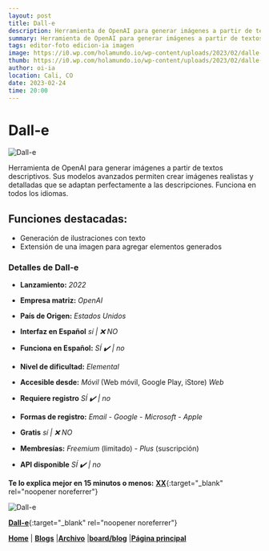 ```yaml
---
layout: post
title: Dall-e
description: Herramienta de OpenAI para generar imágenes a partir de textos descriptivos.
summary: Herramienta de OpenAI para generar imágenes a partir de textos descriptivos. Sus modelos avanzados permiten crear imágenes realistas y detalladas que se adaptan perfectamente a las descripciones. Funciona en todos los idiomas.
tags: editor-foto edicion-ia imagen
image: https://i0.wp.com/holamundo.io/wp-content/uploads/2023/02/dalle-2.png?resize=519%2C156&ssl=1
thumb: https://i0.wp.com/holamundo.io/wp-content/uploads/2023/02/dalle-2.png?resize=519%2C156&ssl=1
author: oi-ia
location: Cali, CO
date: 2023-02-24
time: 20:00
---
```


# Dall-e

![Dall-e](https://i0.wp.com/holamundo.io/wp-content/uploads/2023/02/dalle-2.png?resize=519%2C156&ssl=1)

Herramienta de OpenAI para generar imágenes a partir de textos descriptivos. Sus modelos avanzados permiten crear imágenes realistas y detalladas que se adaptan perfectamente a las descripciones. Funciona en todos los idiomas.

## Funciones destacadas:

- Generación de ilustraciones con texto
- Extensión de una imagen para agregar elementos generados

### Detalles de Dall-e

- **Lanzamiento:**
  _2022_

- **Empresa matriz:**
  _OpenAI_

- **País de Origen:**
  _Estados Unidos_

- **Interfaz en Español**
  _sí | ❌ NO_

- **Funciona en Español:**
  _SÍ ✔️ | no_

- **Nivel de dificultad:**
  _Elemental_

- **Accesible desde:**
  _Móvil_ (Web móvil, Google Play, iStore)
  _Web_

- **Requiere registro**
  _SÍ ✔️ | no_

- **Formas de registro:**
  _Email_ - _Google_ - _Microsoft_ - _Apple_

- **Gratis**
  _sí | ❌ NO_

- **Membresías:**
  _Freemium_ (limitado) - _Plus_ (suscripción)

- **API disponible**
  _SÍ ✔️ | no_

**Te lo explica mejor en 15 minutos o menos:**
[**XX**](https://www.youtube.com/watch?v=xx){:target="\_blank" rel="noopener noreferrer"}

![Dall-e](https://i0.wp.com/holamundo.io/wp-content/uploads/2023/02/dalle-2.png?resize=519%2C156&ssl=1/)

[**Dall-e**](https://openai.com/dall-e-2/){:target="\_blank" rel="noopener noreferrer"}

[**Home**](https://lucfreelance.github.io/board/) | [**Blogs**](https://oportunidadesilimitadas.com/blogs/_site/index.html) |[**Archivo**](https://lucfreelance.github.io/board/archive/) |[**board/blog**](https://lucfreelance.github.io/board/blog/) |[**Página principal**](https://oportunidadesilimitadas.com)
